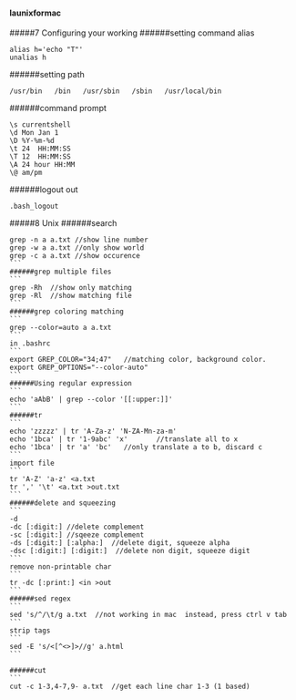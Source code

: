 #### launixformac
#####7 Configuring your working
######setting command alias
```
alias h='echo "T"'
unalias h
```
######setting path
```
/usr/bin   /bin   /usr/sbin   /sbin   /usr/local/bin
```

######command prompt
```
\s currentshell
\d Mon Jan 1
\D %Y-%m-%d
\t 24  HH:MM:SS
\T 12  HH:MM:SS
\A 24 hour HH:MM
\@ am/pm
```
######logout out
```
.bash_logout
```
#####8 Unix
######search
````
grep -n a a.txt //show line number
grep -w a a.txt //only show world
grep -c a a.txt //show occurence
```
######grep multiple files
```
grep -Rh  //show only matching
grep -Rl  //show matching file
```
######grep coloring matching
```
grep --color=auto a a.txt
```
in .bashrc
```
export GREP_COLOR="34;47"   //matching color, background color.
export GREP_OPTIONS="--color-auto"
```
######Using regular expression
```
echo 'aAbB' | grep --color '[[:upper:]]'
```
######tr
```
echo 'zzzzz' | tr 'A-Za-z' 'N-ZA-Mn-za-m'
echo '1bca' | tr '1-9abc' 'x'       //translate all to x
echo '1bca' | tr 'a' 'bc'   //only translate a to b, discard c
```
import file
```
tr 'A-Z' 'a-z' <a.txt
tr ',' '\t' <a.txt >out.txt
```
######delete and squeezing
```
-d
-dc [:digit:] //delete complement
-sc [:digit:] //sqeeze complement
-ds [:digit:] [:alpha:]  //delete digit, squeeze alpha
-dsc [:digit:] [:digit:]  //delete non digit, squeeze digit
```
remove non-printable char
```
tr -dc [:print:] <in >out
```
######sed regex
```
sed 's/^/\t/g a.txt  //not working in mac  instead, press ctrl v tab
```
strip tags
```
sed -E 's/<[^<>]>//g' a.html
```

######cut
```
cut -c 1-3,4-7,9- a.txt  //get each line char 1-3 (1 based)
